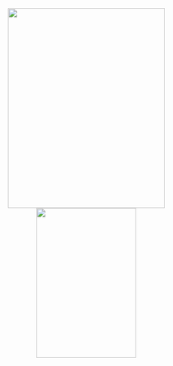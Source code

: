 <div align="center">

<img height=400 width=315 src="https://github-readme-stats.vercel.app/api?username=xyz2094&show_icons=true&theme=github_dark_dimmed">
<img height=300 width=200 src="https://github-readme-stats.vercel.app/api/top-langs/?username=xyz2094&layout=compact&theme=github_dark_dimmed">

</div>

